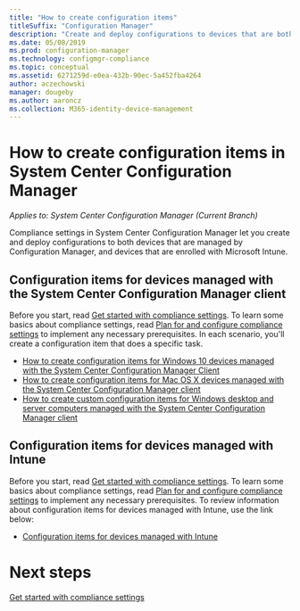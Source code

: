 ```yaml
---
title: "How to create configuration items"
titleSuffix: "Configuration Manager"
description: "Create and deploy configurations to devices that are both managed by System Center Configuration Manager and enrolled with Microsoft Intune."
ms.date: 05/08/2019
ms.prod: configuration-manager
ms.technology: configmgr-compliance
ms.topic: conceptual
ms.assetid: 6271259d-e0ea-432b-90ec-5a452fba4264
author: aczechowski
manager: dougeby
ms.author: aaroncz
ms.collection: M365-identity-device-management
---
```

# How to create configuration items in System Center Configuration Manager

*Applies to: System Center Configuration Manager (Current Branch)*

Compliance settings in System Center Configuration Manager let you create and deploy configurations to both devices that are managed by Configuration Manager, and devices that are enrolled with Microsoft Intune. 


## Configuration items for devices managed with the System Center Configuration Manager client

 Before you start, read [Get started with compliance settings](../../compliance/get-started/get-started-with-compliance-settings.md). To learn some basics about compliance settings, read [Plan for and configure compliance settings](../../compliance/plan-design/plan-for-and-configure-compliance-settings.md) to implement any necessary prerequisites. In each scenario, you'll create a configuration item that does a specific task.

   - [How to create configuration items for Windows 10 devices managed with the System Center Configuration Manager Client](../../compliance/deploy-use/create-configuration-items-for-windows-10-devices-managed-with-the-client.md)  
  - [How to create configuration items for Mac OS X devices managed with the System Center Configuration Manager client](../../compliance/deploy-use/create-configuration-items-for-mac-os-x-devices-managed-with-the-client.md)  
  - [How to create custom configuration items for Windows desktop and server computers managed with the System Center Configuration Manager client](../../compliance/deploy-use/create-custom-configuration-items-for-windows-desktop-and-server-computers-managed-with-the-client.md)  

## Configuration items for devices managed with Intune

 Before you start, read [Get started with compliance settings](../../compliance/get-started/get-started-with-compliance-settings.md). To learn some basics about compliance settings, read [Plan for and configure compliance settings](../../compliance/plan-design/plan-for-and-configure-compliance-settings.md) to implement any necessary prerequisites. To review information about configuration items for devices managed with Intune,  use the link below:

- [Configuration items for devices managed with Intune](../../compliance/deploy-use/configuration-items-for-devices-managed-without-the-client.md)  


# Next steps

[Get started with compliance settings](../../compliance/get-started/get-started-with-compliance-settings.md)